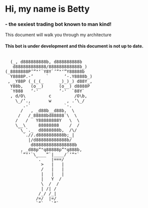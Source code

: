 # Hi, my name is Betty 
### - the sexiest trading bot known to man kind! 
This document will walk you through my architecture


#### This bot is under development and this document is not up to date. 

<pre>

  (_, d888888888b, d888888888b
   d888888888888/888888888888b_)
(_8888888P’”"‘`Y8Y`’”"‘”Y88888b
  Y8888P.-’     `      ’-.Y8888b_)
 , _Y88P (_(_(_      _)_)_) d88Y_,
  Y88b,   (o__)      (o__) d8888P
  `Y888   ’-'        ’-'  `88Y`
  , d/O\         c         /O\b,
    \_/’.,       w      , .’\_/
       .-`             `-.
      /   , _d88b__d88b,  \
     /   /_88888bd88888`\  \
    /   /   Y88888888Y   \  \
    \__\     88888888    /  /
     `\_`._  d8888888b,  /\/
       `.//.d8888888888b;_|
         |/d888888888888b/
          d8888888888888888b
      , _d88p”"q88888p”"q888b,
      `”"‘`\____”`|____/`’”"`
            `.    |===/
              >   |   |
              /   |   |
              |   |   |
              |   Y  /
              \  /  /
              | /| /
             /_/ /_|
            /=/  |=/
            `”`   `”`
</pre>
